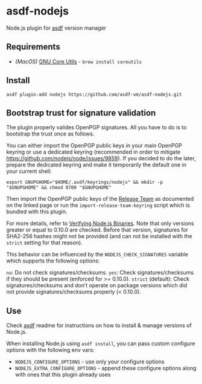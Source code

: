 # asdf-nodejs

Node.js plugin for [asdf](https://github.com/asdf-vm/asdf) version manager

## Requirements

+ _(MacOS)_ [GNU Core Utils](http://www.gnu.org/software/coreutils/coreutils.html˙˚) - `brew install coreutils`

## Install

```
asdf plugin-add nodejs https://github.com/asdf-vm/asdf-nodejs.git
```

## Bootstrap trust for signature validation

The plugin properly valides OpenPGP signatures.
All you have to do is to bootstrap the trust once as follows.

You can either import the OpenPGP public keys in your main OpenPGP keyring or use a dedicated keyring (recommended in order to mitigate https://github.com/nodejs/node/issues/9859).
If you decided to do the later, prepare the dedicated keyring and make it temporarily the default one in your current shell:

```Shell
export GNUPGHOME="$HOME/.asdf/keyrings/nodejs" && mkdir -p "$GNUPGHOME" && chmod 0700 "$GNUPGHOME"
```

Then import the OpenPGP public keys of the [Release Team](https://github.com/nodejs/node/#release-team) as documented on the linked page or run the `import-release-team-keyring` script which is bundled with this plugin.

For more details, refer to [Verifying Node.js Binaries](https://blog.continuation.io/verifying-node-js-binaries/).
Note that only versions greater or equal to 0.10.0 are checked. Before that version, signatures for SHA2-256 hashes might not be provided (and can not be installed with the `strict` setting for that reason).

This behavior can be influenced by the `NODEJS_CHECK_SIGNATURES` variable which supports the following options:

`no`: Do not check signatures/checksums.
`yes`: Check signatures/checksums if they should be present (enforced for >= 0.10.0).
`strict` (default): Check signatures/checksums and don’t operate on package versions which did not provide signatures/checksums properly (< 0.10.0).

## Use

Check [asdf](https://github.com/asdf-vm/asdf) readme for instructions on how to install & manage versions of Node.js.

When installing Node.js using `asdf install`, you can pass custom configure options with the following env vars:

* `NODEJS_CONFIGURE_OPTIONS` - use only your configure options
* `NODEJS_EXTRA_CONFIGURE_OPTIONS` - append these configure options along with ones that this plugin already uses
